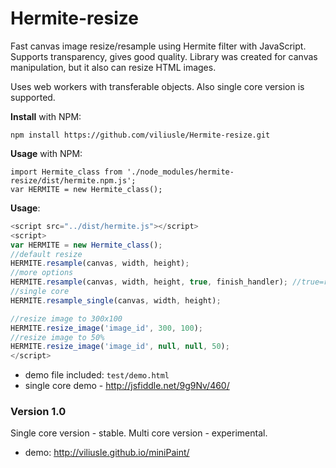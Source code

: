 # Hermite-resize
Fast canvas image resize/resample using Hermite filter with JavaScript.
Supports transparency, gives good quality.
Library was created for canvas manipulation, but it also can resize HTML images.

Uses web workers with transferable objects. Also single core version is supported.

**Install** with NPM:
```
npm install https://github.com/viliusle/Hermite-resize.git
```

**Usage** with NPM:
```
import Hermite_class from './node_modules/hermite-resize/dist/hermite.npm.js';
var HERMITE = new Hermite_class();
```

**Usage**:
```javascript
<script src="../dist/hermite.js"></script>
<script>
var HERMITE = new Hermite_class();
//default resize
HERMITE.resample(canvas, width, height);
//more options
HERMITE.resample(canvas, width, height, true, finish_handler); //true=resize canvas
//single core
HERMITE.resample_single(canvas, width, height);

//resize image to 300x100
HERMITE.resize_image('image_id', 300, 100);
//resize image to 50%
HERMITE.resize_image('image_id', null, null, 50);
</script>
```

- demo file included: ```test/demo.html``` 
- single core demo - http://jsfiddle.net/9g9Nv/460/

### Version 1.0
Single core version - stable. Multi core version - experimental.
- demo: http://viliusle.github.io/miniPaint/
